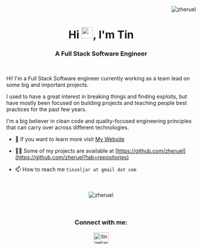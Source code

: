 <p align="right"> <img src="https://komarev.com/ghpvc/?username=zheruel&label=Profile%20views&color=0e75b6&style=flat" alt="zheruel" /> </p>

<h1 align="center">Hi <img src="https://raw.githubusercontent.com/MartinHeinz/MartinHeinz/master/wave.gif" width="30px">, I'm Tin</h1>
<h3 align="center">A Full Stack Software Engineer</h3>

<br>


Hi! I'm a Full Stack Software engineer currently working as a team lead on some big and important projects.

I used to have a great interest in breaking things and finding exploits, but have mostly been focused on building projects and teaching people best practices for the past few years.

I'm a big believer in clean code and quality-focused engineering principles that can carry over across different technologies.

- 🔭 If you want to learn more visit [My Website](https://tinzeljar.com/)

- 👨‍💻 Some of my projects are available at [https://github.com/zheruel](https://github.com/zheruel?tab=repositories)

- 📫 How to reach me `tinzeljar at gmail dot com`

<br>

<p align="center">
<img src="https://github-readme-streak-stats.herokuapp.com/?user=zheruel&theme=dark" alt="zheruel" />
</p>

<br>

<h3 align="center">Connect with me:</h3>
<p align="center">
<a href="https://www.linkedin.com/in/tin-zeljar/" target="blank"><img align="center" src="https://cdn.jsdelivr.net/npm/simple-icons@3.0.1/icons/linkedin.svg" alt="tin zeljar" height="30" width="40" /></a>
</p>

